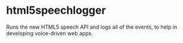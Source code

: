 html5speechlogger
=================

Runs the new HTML5 speech API and logs all of the events, to help in developing voice-driven web apps.